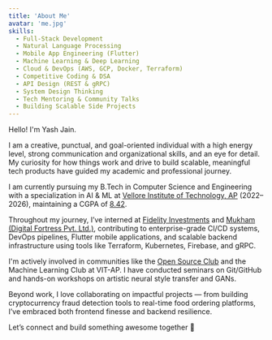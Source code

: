 ```yaml
---
title: 'About Me'
avatar: 'me.jpg'
skills:
  - Full-Stack Development
  - Natural Language Processing
  - Mobile App Engineering (Flutter)
  - Machine Learning & Deep Learning
  - Cloud & DevOps (AWS, GCP, Docker, Terraform)
  - Competitive Coding & DSA
  - API Design (REST & gRPC)
  - System Design Thinking
  - Tech Mentoring & Community Talks
  - Building Scalable Side Projects
---
```


Hello! I'm Yash Jain.

I am a creative, punctual, and goal-oriented individual with a high energy level, strong communication and organizational skills, and an eye for detail. My curiosity for how things work and drive to build scalable, meaningful tech products have guided my academic and professional journey.

I am currently pursuing my B.Tech in Computer Science and Engineering with a specialization in AI & ML at [Vellore Institute of Technology, AP](https://www.vitap.ac.in/) (2022–2026), maintaining a CGPA of [8.42](https://www.vitap.ac.in/).

Throughout my journey, I’ve interned at [Fidelity Investments](https://www.fidelity.com/) and [Mukham (Digital Fortress Pvt. Ltd.)](https://mukham.in), contributing to enterprise-grade CI/CD systems, DevOps pipelines, Flutter mobile applications, and scalable backend infrastructure using tools like Terraform, Kubernetes, Firebase, and gRPC.

I'm actively involved in communities like the [Open Source Club](https://www.oscvitap.org/) and the Machine Learning Club at VIT-AP. I have conducted seminars on Git/GitHub and hands-on workshops on artistic neural style transfer and GANs.

Beyond work, I love collaborating on impactful projects — from building cryptocurrency fraud detection tools to real-time food ordering platforms, I’ve embraced both frontend finesse and backend resilience.

Let’s connect and build something awesome together 🚀

